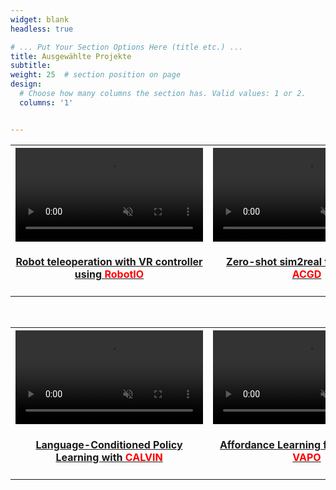 ```yaml
---
widget: blank
headless: true

# ... Put Your Section Options Here (title etc.) ...
title: Ausgewählte Projekte
subtitle:
weight: 25  # section position on page
design:
  # Choose how many columns the section has. Valid values: 1 or 2.
  columns: '1'


---
```

<!--more-->

<div class="col-12">
	<table width="100%" align="center" border="0" cellspacing="0" cellpadding="10" class=".table">
		<tbody>
			<tr>
				<th width="33%">
					<div>
						<video autoplay="" muted="" loop="" id="teleop">
			        <source src="/uploads/panda_play.mp4" type="video/mp4">
		        </video><p></p><center><a href="https://arxiv.org/pdf/2207.13591.pdf"><h4>Robot teleoperation with VR controller using <font color="red">RobotIO</font></h4></a></center><p></p>
					</div>
				</th>
				<th width="33%">
					<div>
						<video autoplay="" muted="" loop="" id="acgd">
			        <source src="/uploads/acgd.mp4" type="video/mp4">
		        </video><p></p><center><a href="https://lukashermann.github.io/publication/acgd/"><h4>Zero-shot sim2real transfer with <font color="red">ACGD</font></h4></a></center><p></p>
					</div>
				</th>
			</tr>
		</tbody>
  </table>
   <br/>
	<table width="100%" align="center" border="0" cellspacing="0" cellpadding="10" class=".table">
    <tbody>
			<tr>
        <th width="33%">
					<div>
						<video autoplay="" muted="" loop="" id="calvin">
			        <source src="/uploads/calvin.mp4" type="video/mp4">
		        </video><p></p><center><a href="https://lukashermann.github.io/publication/calvin/"><h4>Language-Conditioned Policy Learning with <font color="red">CALVIN</font></h4></a></center><p></p>
					</div>
				</th>
				<th width="33%">
					<div>
						<video autoplay="" muted="" loop="" id="vapo">
			        <source src="/uploads/vapo.mp4" type="video/mp4">
		        </video><p></p><center><a href="https://lukashermann.github.io/publication/vapo/"><h4>Affordance Learning from Play with <font color="red">VAPO</font></h4></a></center><p></p>
					</div>
				</th>
			</tr>
		</tbody>
	</table>
</div>
